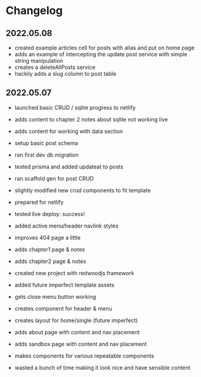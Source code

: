 # Changelog

## 2022.05.08

- created example articles cell for posts with alias and put on home page
- adds an example of intercepting the update post service with simple string manipulation
- creates a deleteAllPosts service
- hackily adds a slug column to post table

## 2022.05.07

- launched basic CRUD / sqlite progress to netlify
- adds content to chapter 2 notes about sqlite not working live
- adds content for working with data section

- setup basic post schema
- ran first dev db migration
- tested prisma and added updateat to posts
- ran scaffold gen for post CRUD
- slightly modified new crud components to fit template

- prepared for netlify
- tested live deploy: success!
- added active menu/header navlink styles

- improves 404 page a little
- adds chapter1 page & notes
- adds chapter2 page & notes

- created new project with redwoodjs framework
- added future imperfect template assets
- gets close menu button working
- creates component for header & menu
- creates layout for home/single (future imperfect)
- adds about page with content and nav placement
- adds sandbox page with content and nav placement
- makes components for various repeatable components
- wasted a bunch of time making it look nice and have sensible content
